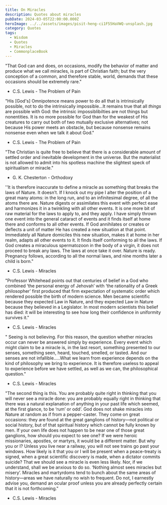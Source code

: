 ```yaml
---
title: On Miracles
description: Quotes about miracles
pubDate: 2024-03-05T22:00:00.000Z
heroImage: ../../assets/images/pisit-heng-ci1F55HaVWQ-unsplash.jpg
category: Quotes
tags:
  - Wisdom
  - Quotes
  - Miracles
  - CommonplaceBook
---
```


"That God can and does, on occasions, modify the behavior of matter and produce what we call miracles, is part of Christian faith; but the very conception of a common, and therefore stable, world, demands that these occasions should be extremely rare."
- C.S. Lewis - The Problem of Pain

"His \[God's\] Omnipotence means power to do all that is intrinsically possible, not to do the intrinsically impossible...It remains true that all *things* are possible with God: the intrinsic impossiblibilties are not things but nonentities. It is no more possible for God than for the weakest of His creatures to carry out both of two mutually exclusive alternatives; not because His power meets an obstacle, but because nonsense remains nonsense even when we talk it about God."
- C.S. Lewis - The Problem of Pain

"The Christian is quite free to believe that there is a considerable amount of settled order and inevitable development in the universe. But the materialist is not allowed to admit into his spotless machine the slightest speck of spiritualism or miracle."
- G. K. Chesterton - Orthodoxy

''It is therefore inaccurate to define a miracle as something that breaks the laws of Nature. It doesn’t. If I knock out my pipe I alter the position of a great many atoms: in the long run, and to an infinitesimal degree, of all the atoms there are. Nature digests or assimilates this event with perfect ease and harmonizes it in a twinkling with all other events. It is one more bit of raw material for the laws to apply to, and they apply. I have simply thrown one event into the general cataract of events and it finds itself at home there and conforms to all other events. If God annihilates or creates or deflects a unit of matter He has created a new situation at that point. Immediately all Nature domiciles this new situation, makes it at home in her realm, adapts all other events to it. It finds itself conforming to all the laws. If God creates a miraculous spermatozoon in the body of a virgin, it does not proceed to break any laws. The laws at once take it over. Nature is ready. Pregnancy follows, according to all the normal laws, and nine months later a child is born."
- C.S. Lewis - Miracles 

"Professor Whitehead points out that centuries of belief in a God who combined ‘the personal energy of Jehovah’ with ‘the rationality of a Greek philosopher’ first produced that firm expectation of systematic order which rendered possible the birth of modern science. Men became scientific because they expected Law in Nature, and they expected Law in Nature because they believed in a Legislator. In most modern scientists this belief has died: it will be interesting to see how long their confidence in uniformity survives it."
- C.S. Lewis - Miracles 

" Seeing is not believing. For this reason, the question whether miracles occur can never be answered simply by experience. Every event which might claim to be a miracle is, in the last resort, something presented to our senses, something seen, heard, touched, smelled, or tasted. And our senses are not infallible.....What we learn from experience depends on the kind of philosophy we bring to experience. It is therefore useless to appeal to experience before we have settled, as well as we can, the philosophical question."
- C.S. Lewis - Miracles 

"The second thing is this. You are probably quite right in thinking that you will never see a miracle done: you are probably equally right in thinking that there was a natural explanation of anything in your past life which seemed, at the first glance, to be ‘rum’ or odd’. God does not shake miracles into Nature at random as if from a pepper-caster. They come on great occasions: they are found at the great ganglions of history—not political or social history, but of that spiritual history which cannot be fully known by men. If your own life does not happen to be near one of those great ganglions, how should you expect to see one? If we were heroic missionaries, apostles, or martyrs, it would be a different matter. But why you or I? Unless you live near a railway, you will not see trains go past your windows. How likely is it that you or I will be present when a peace-treaty is signed, when a great scientific discovery is made, when a dictator commits suicide? That we should see a miracle is even less likely. Nor, if we understand, shall we be anxious to do so. ‘Nothing almost sees miracles but misery’. Miracles and martyrdoms tend to bunch about the same areas of history—areas we have naturally no wish to frequent. Do not, I earnestly advise you, demand an ocular proof unless you are already perfectly certain that it is not forthcoming."
- C.S. Lewis - Miracles 